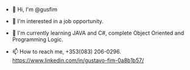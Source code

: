 - 👋 Hi, I'm @gusfim
- 👀 I'm interested in a job opportunity.
- 🌱 I'm currently learning JAVA and C#, complete Object Oriented and Programming Logic.

- 📫 How to reach me,
+353(083) 206-0296.
https://www.linkedin.com/in/gustavo-fim-0a8b1b57/
<!---
gusfim/gusfim is a ✨ special ✨ repository because its `README.md` (this file) appears on your GitHub profile.
You can click the Preview link to take a look at your changes.
--->
